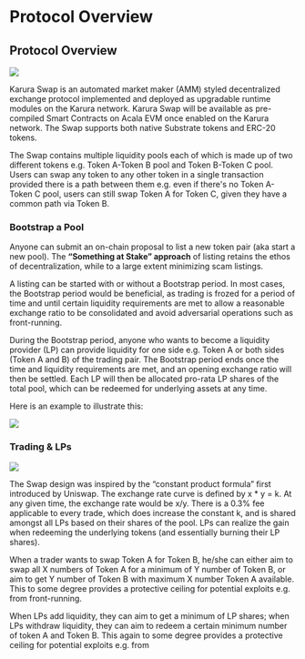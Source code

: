 # Protocol Overview

## Protocol Overview <a id="docs-internal-guid-5d169e2a-7fff-ada4-2faf-de1f173819b1"></a>

![](https://lh6.googleusercontent.com/RX1hZgUwBz_QBOy0fiV4IwDuxDTV2WCbirghLBKgNmfdQeVNRvVuKeQUODSYBzhM0cm8X3rFM7kzWr3xIM7J0EdwMUDOYgacDHwpl-sMJNsFlax5FolbSbaM8pWvEBg-ap5mXp-W)

Karura Swap is an automated market maker \(AMM\) styled decentralized exchange protocol implemented and deployed as upgradable runtime modules on the Karura network. Karura Swap will be available as pre-compiled Smart Contracts on Acala EVM once enabled on the Karura network. The Swap supports both native Substrate tokens and ERC-20 tokens.

The Swap contains multiple liquidity pools each of which is made up of two different tokens e.g. Token A-Token B pool and Token B-Token C pool. Users can swap any token to any other token in a single transaction provided there is a path between them e.g. even if there's no Token A-Token C pool, users can still swap Token A for Token C, given they have a common path via Token B. 

### Bootstrap a Pool

Anyone can submit an on-chain proposal to list a new token pair \(aka start a new pool\). The **“Something at Stake” approach** of listing retains the ethos of decentralization, while to a large extent minimizing scam listings.  

A listing can be started with or without a Bootstrap period. In most cases, the Bootstrap period would be beneficial, as trading is frozed for a period of time and until certain liquidity requirements are met to allow a reasonable exchange ratio to be consolidated and avoid adversarial operations such as front-running.

During the Bootstrap period, anyone who wants to become a liquidity provider \(LP\) can provide liquidity for one side e.g. Token A or both sides \(Token A and B\) of the trading pair. The Bootstrap period ends once the time and liquidity requirements are met, and an opening exchange ratio will then be settled. Each LP will then be allocated pro-rata LP shares of the total pool, which can be redeemed for underlying assets at any time.

Here is an example to illustrate this:

![](https://lh4.googleusercontent.com/z_iATKWWlEndrjeX_98j1RKDwcpc0PrHIG50crwO77X06AEotSM8ZSlA6ejJG30FKxSCLL_pIEUE-yFHTXJDP_aU9VD0sIPXt47uYJYWPpaW0WeR21udiyjeiot0o-TjvEWG9Mqc)

### Trading & LPs

![](https://lh6.googleusercontent.com/FnuyB4WJF5DO6vVBpO2YTaGRy6VPS857SP2p5ffCvOQclTFrHLV8-gwBaJfRStNNl3MLwlxfiSZgPgpj0f2pQdAkCY3EaafAnkvAAwgdLDF5qr7xDbafmm1TjXp46xbieiPnXNMa)

The Swap design was inspired by the “constant product formula” first introduced by Uniswap. The exchange rate curve is defined by x \* y = k. At any given time, the exchange rate would be x/y. There is a 0.3% fee applicable to every trade, which does increase the constant k, and is shared amongst all LPs based on their shares of the pool. LPs can realize the gain when redeeming the underlying tokens \(and essentially burning their LP shares\).

When a trader wants to swap Token A for Token B, he/she can either aim to swap all X numbers of Token A for a minimum of Y number of Token B, or aim to get Y number of Token B with maximum X number Token A available. This to some degree provides a protective ceiling for potential exploits e.g. from front-running. 

When LPs add liquidity, they can aim to get a minimum of LP shares; when LPs withdraw liquidity, they can aim to redeem a certain minimum number of token A and Token B. This again to some degree provides a protective ceiling for potential exploits e.g. from

